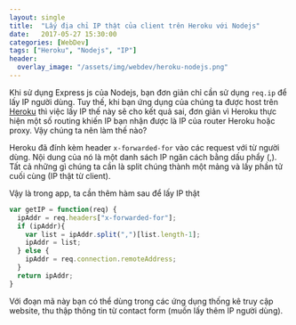 ```yaml
---
layout: single
title:  "Lấy địa chỉ IP thật của client trên Heroku với Nodejs"
date:   2017-05-27 15:30:00
categories: [WebDev]
tags: ["Heroku", "Nodejs", "IP"]
header:
  overlay_image: "/assets/img/webdev/heroku-nodejs.png"
---
```


Khi sử dụng Express js của Nodejs, bạn đơn giản chỉ cần sử dụng `req.ip` để lấy IP người dùng. Tuy thế, khi bạn ứng dụng của chúng ta được host trên [Heroku](https://dashboard.heroku.com/) thì việc lấy IP thế này sẽ cho kết quả sai, đơn giản vì Heroku thực hiện một số routing khiến IP bạn nhận được là IP của router Heroku hoặc proxy. Vậy chúng ta nên làm thế nào?

Heroku đã đính kèm header `x-forwarded-for` vào các request với từ người dùng. Nội dung của nó là một danh sách IP ngăn cách bằng dấu phẩy (,). Tất cả những gì chúng ta cần là split chúng thành một mảng và lấy phần tử cuối cùng (IP thật từ client).

Vậy là trong app, ta cần thêm hàm sau để lấy IP thật

~~~javascript
var getIP = function(req) {
  ipAddr = req.headers["x-forwarded-for"];
  if (ipAddr){
    var list = ipAddr.split(",")[list.length-1];
    ipAddr = list;
  } else {
    ipAddr = req.connection.remoteAddress;
  }
  return ipAddr;
}
~~~

Với đoạn mã này bạn có thể dùng trong các ứng dụng thống kê truy cập website, thu thập thông tin từ contact form (muốn lấy thêm IP người dùng).